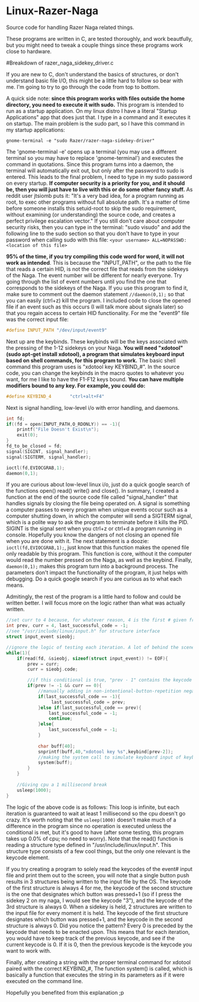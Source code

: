 # Linux-Razer-Naga
Source code for handling Razer Naga related things. 

These programs are written in C, are tested thoroughly, and work beautfully, but you might need to tweak a couple things since these programs work close to hardware.



#Breakdown of razer_naga_sidekey_driver.c 

If you are new to C, don't understand the basics of structures, or don't understand basic file I/O, this might be a little hard to follow so bear with me. I'm going to try to go through the code from top to bottom.

A quick side note: **since this program works with files outside the home directory, you need to execute it with sudo.** This program is intended to run as a startup application. On my linux distro I have a literal "Startup Applications" app that does just that. I type in a command and it executes it on startup. The main problem is the sudo part, so I have this command in my startup applications: 
```
gnome-terminal -e "sudo Razer/razer-naga-sidekey-driver"
```
The 'gnome-terminal -e' opens up a terminal (you may use a different terminal so you may have to replace 'gnome-terminal') and executes the command in quotations. Since this program turns into a daemon, the terminal will automatically exit out, but only after the password to sudo is entered. This leads to the final problem, I need to type in my sudo password on every startup. **If computer security is a priority for you, and it should be, then you will just have to live with this or do some other fancy stuff.** As reddit user jtsiomb puts it: "It's a very bad idea, for a program running as root, to exec other programs without full absolute path. It's a matter of time before someone installs this setuid-root to skip the sudo requirement, without examining (or understanding) the source code, and creates a perfect privilege escalation vector." If you still don't care about computer security risks, then you can type in the terminal: "sudo visudo" and add the following line to the sudo section so that you don't have to type in your password when calling sudo with this file: ``` <your username> ALL=NOPASSWD: <location of this file> ```

**95% of the time, if you try compiling this code word for word, it will not work as intended**. This is because the "INPUT_PATH", or the path to the file that reads a certain HID, is not the correct file that reads from the sidekeys of the Naga. The event number will be different for nearly everyone. Try going through the list of event numbers until you find the one that corresponds to the sidekeys of the Naga. If you use this program to find it, make sure to comment out the daemon statement ```//daemon(0,1);``` so that you can easily (ctrl+z) kill the program. I included code to close the opened file if an event such as this occurs (I will talk more about signals later) so that you regain access to certain HID functionality. For me the "event9" file was the correct input file: 
```c
#define INPUT_PATH "/dev/input/event9"
```

Next up are the keybinds. These keybinds will be the keys associated with the pressing of the 1-12 sidekeys on your Naga. **You will need "xdotool" (sudo apt-get install xdotool), a program that simulates keyboard input based on shell commands, for this program to work.** The basic shell command this program uses is "xdotool key KEYBIND_#". In the source code, you can change the keybinds in the macro quotes to whatever you want, for me I like to have the F1-F12 keys bound. **You can have multiple modifiers bound to any key. For example, you could do:**
```c
#define KEYBIND_4       "ctrl+alt+F4"
```

Next is signal handling, low-level i/o with error handling, and daemons.
```c
int fd;
if((fd = open(INPUT_PATH,O_RDONLY)) == -1){
    printf("File Doesn't Exist\n");
    exit(0);
}
fd_to_be_closed = fd;
signal(SIGINT, signal_handler);
signal(SIGTERM, signal_handler);

ioctl(fd,EVIOCGRAB,1);
daemon(0,1);
```
If you are curious about low-level linux i/o, just do a quick google search of the functions open() read() write() and close(). In summary, I created a function at the end of the source code file called "signal_handler" that handles signals by closing the file being operated on. A signal is something a computer passes to every program when unique events occur such as a computer shutting down, in which the computer will send a SIGTERM signal, which is a polite way to ask the program to terminate before it kills the PID. SIGINT is the signal sent when you ctrl+z or ctrl+d a program running in console. Hopefully you know the dangers of not closing an opened file when you are done with it. The next statement is a doozie: ```ioctl(fd,EVIOCGRAB,1);```, just know that this function makes the opened file only readable by this program. This function is core, without it the computer would read the number pressed on the Naga, as well as the keybind. Finally, ```daemon(0,1);``` makes this program turn into a background process. The parameters don't impact the functionality of the program, it just helps with debugging. Do a quick google search if you are curious as to what each means.

Admitingly, the rest of the program is a little hard to follow and could be written better. I will focus more on the logic rather than what was actually written.
```c
//set curr to 4 because, for whatever reason, 4 is the first # given from keycode (doesn't have any relevance here)
int prev, curr = 4, last_successful_code = -1;
//see "/usr/include/linux/input.h" for structure interface
struct input_event sieobj;

//ignore the logic of testing each iteration. A lot of behind the scenes tweaking went in to make this work
while(1){
    if(read(fd, &sieobj, sizeof(struct input_event)) != EOF){
        prev = curr;
        curr = sieobj.code;

        //if this conditional is true, "prev - 1" contains the keycode to be enacted upon
        if(prev != -1 && curr == 0){
            //manually adding in non-intentional-button-repetition negation
            if(last_successful_code == -1){
                 last_successful_code = prev;
            }else if(last_successful_code == prev){
                last_successful_code = -1;
                continue;
            }else{
                last_successful_code = -1;
            }
            
            char buff[40];
            snprintf(buff,40,"xdotool key %s",keybind[prev-2]);
            //making the system call to simulate keyboard input of keybinds 
            system(buff);
        }
    }
    
    //Giving cpu a 1 millisecond break
    usleep(1000);
}
```
The logic of the above code is as follows: This loop is infinite, but each iteration is guaranteed to wait at least 1 millisecond so the cpu doesn't go crazy. It's worth noting that the ```usleep(1000)``` doesn't make much of a difference in the program since no operation is executed unless the conditional is met, but it's good to have (after some testing, this program takes up 0.0% of cpu; no need to worry). Note that the read() function is reading a structure type defined in "/usr/include/linux/input.h". This structure type consists of a few cool things, but the only one relevant is the keycode element. 

If you try creating a program to solely read the keycodes of the event# input file and print them out to the screen, you will note that a single button push results in 3 structures being written to the input file by the OS. The keycode of the first structure is always 4 for me, the keycode of the second structure is the one that designates which button was pressed+1 (so if I press the sidekey 2 on my naga, I would see the keycode "3"), and the keycode of the 3rd structure is always 0. When a sidekey is held, 2 structures are written to the input file for every moment it is held. The keycode of the first structure designates which button was pressed+1, and the keycode in the second structure is always 0. Did you notice the pattern? Every 0 is preceded by the keycode that needs to be enacted upon. This means that for each iteration, you would have to keep track of the previous keycode, and see if the current keycode is 0. If it is 0, then the previous keycode is the keycode you want to work with. 

Finally, after creating a string with the proper terminal command for xdotool paired with the correct KEYBIND_#, The function system() is called, which is basically a function that executes the string in its parameters as if it were executed on the command line.

Hopefully you benefited from this explanation ;p
